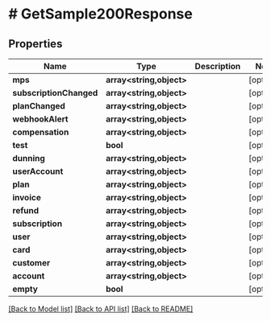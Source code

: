 # # GetSample200Response

## Properties

Name | Type | Description | Notes
------------ | ------------- | ------------- | -------------
**mps** | **array<string,object>** |  | [optional]
**subscriptionChanged** | **array<string,object>** |  | [optional]
**planChanged** | **array<string,object>** |  | [optional]
**webhookAlert** | **array<string,object>** |  | [optional]
**compensation** | **array<string,object>** |  | [optional]
**test** | **bool** |  | [optional]
**dunning** | **array<string,object>** |  | [optional]
**userAccount** | **array<string,object>** |  | [optional]
**plan** | **array<string,object>** |  | [optional]
**invoice** | **array<string,object>** |  | [optional]
**refund** | **array<string,object>** |  | [optional]
**subscription** | **array<string,object>** |  | [optional]
**user** | **array<string,object>** |  | [optional]
**card** | **array<string,object>** |  | [optional]
**customer** | **array<string,object>** |  | [optional]
**account** | **array<string,object>** |  | [optional]
**empty** | **bool** |  | [optional]

[[Back to Model list]](../../README.md#models) [[Back to API list]](../../README.md#endpoints) [[Back to README]](../../README.md)
